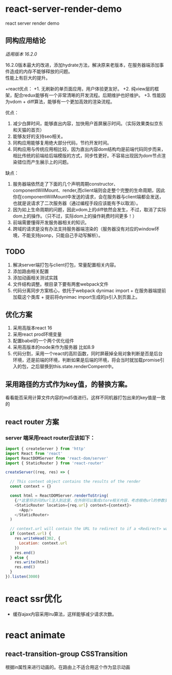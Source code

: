 # react-server-render-demo
react server render demo
## 同构应用结论

*适用版本 16.2.0*

16.2.0版本最大的改进，添加hydrate方法，解决原来老版本，在服务器端添加事件造成的内存不能够释放的问题。   
性能上有巨大的提升。

+react优点：
+1. 无刷新的单页面应用，用户体验更友好。
+2. 纯view层的框架，配合redux能够有一个非常清晰的开发流程。后期维护也好维护。
+3. 性能因为vdom + diff算法，能够有一个更加高效的渲染流程。

优点：
1. 减少白屏时间，能够直出内容，加快用户首屏展示时间。（实际效果类似京东和天猫的首页）
2. 能够友好的支持seo相关。
3. 同构应用能够复用绝大部分代码，节约开发时间。
4. 同构应用与传统应用相比较，因为直出内容dom结构均是前端代码同步而来，相比传统的前端给后端模版的方式，同步性更好。不容易出现因为dom节点渲染错位而产生展示上的问题。

缺点：
1. 服务器端依然走了下面的几个声明周期constructor、componentWillMount、render,而client端则会走整个完整的生命周期，因此你在componentWillMount中发送的请求，会在服务器与client端都会发送，也就是说请求了二次服务器（通过编程手段应该能有予以取消）。
2. 因为如上生命周期的问题，因此vdom上的diff依然会发生，不过，取消了实际dom上的操作。（只不过，实际dom上的操作耗费时间更多！）
3. 前端需要懂得开发服务器相关的知识。
4. 跨域的请求是没有办法支持服务器端渲染的（服务器没有对应的window环境，不能支持jsonp，只能自己手动写解析）。


## TODO
1. 解决server端打包与client打包，常量配置相关内容。
2. 添加路由相关配置
3. 添加动画相关测试实践
4. 文件结构调整。根目录下要有两套webpack文件
5. 代码分离同步方案核心，依托于webpack dynimac import + 在服务器端提前加载这个类库 + 提前将dynimac import生成的js引入到页面上。
## 优化方案
1. 采用高版本react 16
2. 采用react prod环境变量
3. 配置babel的一个两个优化组件
4. 采用高版本的node来作为服务器 比如8.9
5. 代码分割，采用一个react的高阶函数，同时屏蔽掉全局对象判断是否是后台环境，还是前端的环境，判断如果是后端的环境，将会当时就加载promise引入的包，之后替换到this.state.renderCompent中。

## 采用路径的方式作为key值，的替换方案。
看看能否采用计算文件内容的md5值进行。这样不同机器打包出来的key值是一致的

## react router 方案
### server 端采用react router应该如下：
```javascript
import { createServer } from 'http'
import React from 'react'
import ReactDOMServer from 'react-dom/server'
import { StaticRouter } from 'react-router'

createServer((req, res) => {

  // This context object contains the results of the render
  const context = {}

  const html = ReactDOMServer.renderToString(
    {/*这里将访问的url注入到这里，在外侧可以集成store相关内容，考虑根绝url的参数变换，更换组件的状态，可能都需要写在componentDidMount这个回调上面了，因为，写在这个生命周期之前，可能会产生不同的问题，这里的renderToString方法是一个同步的方法*/}
    <StaticRouter location={req.url} context={context}>
      <App/>
    </StaticRouter>
  )

  // context.url will contain the URL to redirect to if a <Redirect> was used
  if (context.url) {
    res.writeHead(302, {
      Location: context.url
    })
    res.end()
  } else {
    res.write(html)
    res.end()
  }
}).listen(3000)

```


# react ssr优化
* 缓存ajax内容采用lru算法，这样能够减少请求次数。

# react animate
## react-transition-group CSSTransition
根据in属性来进行动画的。在路由上不适合用这个作为显示动画
